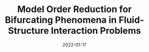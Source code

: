 ---
title: "Model Order Reduction for Bifurcating Phenomena in Fluid-Structure Interaction Problems"
collection: publications
permalink: /publication/2022-01-17-Model-Order-Reduction-for-Bifurcating-Phenomena-in-Fluid-Structure-Interaction-Problems
date: 2022-01-17
item: 10
venue: 'International Journal for Numerical Methods in Fluids'
paperurl: 'https://doi.org/10.1002/fld.5118'
authors: 'M. Khamlich, F. Pichi, G. Rozza'
pubsource: 'journal'
bibtex: '@article{KhamlichModelOrderReduction2022,<br>
  title = {Model Order Reduction for Bifurcating Phenomena in Fluid-Structure Interaction Problems},<br>
  author = {Khamlich, Moaad and Pichi, Federico and Rozza, Gianluigi},<br>
  year = {2022},<br>
  journal = {International Journal for Numerical Methods in Fluids},<br>
  volume = {94},<br>
  number = {10},<br>
  pages = {1611--1640},<br>
  doi = {10.1002/fld.5118},<br>
  urldate = {2022-09-08}}<br>
'
---
